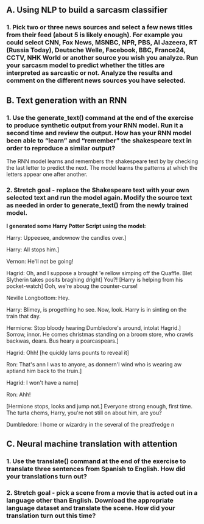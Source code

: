 ## **A. Using NLP to build a sarcasm classifier**

### **1. Pick two or three news sources and select a few news titles from their feed (about 5 is likely enough).  For example you could select CNN, Fox News, MSNBC, NPR, PBS, Al Jazeera, RT (Russia Today), Deutsche Welle, Facebook, BBC, France24, CCTV, NHK World or another source you wish you analyze.  Run your sarcasm model to predict whether the titles are interpreted as sarcastic or not.  Analyze the results and comment on the different news sources you have selected.**

## **B. Text generation with an RNN**

### **1. Use the generate_text() command at the end of the exercise to produce synthetic output from your RNN model.  Run it a second time and review the output.  How has your RNN model been able to “learn” and “remember” the shakespeare text in order to reproduce a similar output?**

The RNN model learns and remembers the shakespeare text by by checking the last letter to predict the next. The model learns the patterns at which the letters appear one after another.

### **2. Stretch goal - replace the Shakespeare text with your own selected text and run the model again.  Modify the source text as needed in order to generate_text() from the newly trained model.**

**I generated some Harry Potter Script using the model:**

Harry: Uppeesee, andownow the candles over.]

Harry: All stops him.]

Vernon: He'll not be going!

Hagrid: Oh, and I suppose a brought 'e rellow simping off the Quaffle. Blet Slytherin takes posits braghing dright] You?! [Harry is helping from his pocket-watch] Ooh, we're aboug the counter-curse!

Neville Longbottom: Hey.

Harry: Blimey, is progething ho see. Now, look. Harry is in sinting on the train that day.

Hermione: Stop bloody hearing Dumbledore's around, intolat Hagrid.] Sorrow, innor. He comes christmas standing on a broom store, who crawls backwas, dears. Bus heary a poarcaspears.]

Hagrid: Ohh! [he quickly lams pounts to reveal it]

Ron: That's ann I was to anyore, as donnern'l wind who is wearing aw aptiand him back to the truin.]

Hagrid: I won't have a name]

Ron: Ahh!

[Hermione stops, looks and jump not.] Everyone strong enough, first time. The turta chems, Harry, you're not still on about him, are you?

Dumbledore: I home or wizardry in the several of the preatfredge n

## **C. Neural machine translation with attention**

### **1. Use the translate() command at the end of the exercise to translate three sentences from Spanish to English.  How did your translations turn out?**

### **2. Stretch goal - pick a scene from a movie that is acted out in a language other than English.  Download the appropriate language dataset and translate the scene.  How did your translation turn out this time?**
